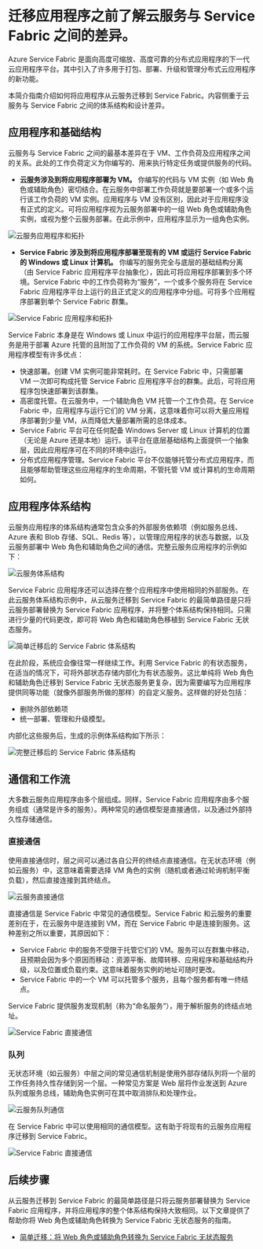 <properties
    pageTitle="云服务与 Service Fabric 之间的差异 | Azure"
    description="有关将应用程序从云服务迁移到 Service Fabric 的概念性概述。"
    services="service-fabric"
    documentationcenter=".net"
    author="vturecek"
    manager="timlt"
    editor="" />
<tags
    ms.assetid="0b87b1d3-88ad-4658-a465-9f05a3376dee"
    ms.service="service-fabric"
    ms.devlang="dotNet"
    ms.topic="article"
    ms.tgt_pltfrm="NA"
    ms.workload="NA"
    ms.date="02/10/2017"
    wacn.date="03/03/2017"
    ms.author="vturecek" />  

# 迁移应用程序之前了解云服务与 Service Fabric 之间的差异。
Azure Service Fabric 是面向高度可缩放、高度可靠的分布式应用程序的下一代云应用程序平台。其中引入了许多用于打包、部署、升级和管理分布式云应用程序的新功能。

本简介指南介绍如何将应用程序从云服务迁移到 Service Fabric。内容侧重于云服务与 Service Fabric 之间的体系结构和设计差异。

## 应用程序和基础结构
云服务与 Service Fabric 之间的最基本差异在于 VM、工作负荷及应用程序之间的关系。此处的工作负荷定义为你编写的、用来执行特定任务或提供服务的代码。
 
 - **云服务涉及到将应用程序部署为 VM。** 你编写的代码与 VM 实例（如 Web 角色或辅助角色）密切结合。在云服务中部署工作负荷就是要部署一个或多个运行该工作负荷的 VM 实例。应用程序与 VM 没有区别，因此对于应用程序没有正式的定义。可将应用程序视为云服务部署中的一组 Web 角色或辅助角色实例，或视为整个云服务部署。在此示例中，应用程序显示为一组角色实例。
 
![云服务应用程序和拓扑][1]  


 - **Service Fabric 涉及到将应用程序部署至现有的 VM 或运行 Service Fabric 的 Windows 或 Linux 计算机。** 你编写的服务完全与底层的基础结构分离（由 Service Fabric 应用程序平台抽象化），因此可将应用程序部署到多个环境。Service Fabric 中的工作负荷称为“服务”，一个或多个服务将在 Service Fabric 应用程序平台上运行的且正式定义的应用程序中分组。可将多个应用程序部署到单个 Service Fabric 群集。
 
![Service Fabric 应用程序和拓扑][2]  

 
Service Fabric 本身是在 Windows 或 Linux 中运行的应用程序平台层，而云服务是用于部署 Azure 托管的且附加了工作负荷的 VM 的系统。Service Fabric 应用程序模型有许多优点：

 - 快速部署。创建 VM 实例可能非常耗时。在 Service Fabric 中，只需部署 VM 一次即可构成托管 Service Fabric 应用程序平台的群集。此后，可将应用程序包快速部署到该群集。
 - 高密度托管。在云服务中，一个辅助角色 VM 托管一个工作负荷。在 Service Fabric 中，应用程序与运行它们的 VM 分离，这意味着你可以将大量应用程序部署到少量 VM，从而降低大量部署所需的总体成本。
 - Service Fabric 平台可在任何配备 Windows Server 或 Linux 计算机的位置（无论是 Azure 还是本地）运行。该平台在底层基础结构上面提供一个抽象层，因此应用程序可在不同的环境中运行。
 - 分布式应用程序管理。Service Fabric 平台不仅能够托管分布式应用程序，而且能够帮助管理这些应用程序的生命周期，不管托管 VM 或计算机的生命周期如何。

## 应用程序体系结构
云服务应用程序的体系结构通常包含众多的外部服务依赖项（例如服务总线、Azure 表和 Blob 存储、SQL、Redis 等），以管理应用程序的状态与数据，以及云服务部署中 Web 角色和辅助角色之间的通信。完整云服务应用程序的示例如下：

![云服务体系结构][9]


Service Fabric 应用程序还可以选择在整个应用程序中使用相同的外部服务。在此云服务体系结构示例中，从云服务迁移到 Service Fabric 的最简单路径是只将云服务部署替换为 Service Fabric 应用程序，并将整个体系结构保持相同。只需进行少量的代码更改，即可将 Web 角色和辅助角色移植到 Service Fabric 无状态服务。

![简单迁移后的 Service Fabric 体系结构][10]

在此阶段，系统应会像往常一样继续工作。利用 Service Fabric 的有状态服务，在适当的情况下，可将外部状态存储内部化为有状态服务。这比单纯将 Web 角色和辅助角色迁移到 Service Fabric 无状态服务更复杂，因为需要编写为应用程序提供同等功能（就像外部服务所做的那样）的自定义服务。这样做的好处包括：

 - 删除外部依赖项
 - 统一部署、管理和升级模型。
 
内部化这些服务后，生成的示例体系结构如下所示：

![完整迁移后的 Service Fabric 体系结构][11]

## 通信和工作流
大多数云服务应用程序由多个层组成。同样，Service Fabric 应用程序由多个服务组成（通常是许多的服务）。两种常见的通信模型是直接通信，以及通过外部持久性存储通信。

### 直接通信
使用直接通信时，层之间可以通过各自公开的终结点直接通信。在无状态环境（例如云服务）中，这意味着需要选择 VM 角色的实例（随机或者通过轮询机制平衡负载），然后直接连接到其终结点。

![云服务直接通信][5]

 直接通信是 Service Fabric 中常见的通信模型。Service Fabric 和云服务的重要差别在于，在云服务中是连接到 VM，而在 Service Fabric 中是连接到服务。这种差别之所以重要，其原因如下：

 - Service Fabric 中的服务不受限于托管它们的 VM。服务可以在群集中移动，且预期会因为多个原因而移动：资源平衡、故障转移、应用程序和基础结构升级，以及位置或负载约束。这意味着服务实例的地址可随时更改。
 - Service Fabric 中的一个 VM 可以托管多个服务，且每个服务都有唯一终结点。

Service Fabric 提供服务发现机制（称为“命名服务”），用于解析服务的终结点地址。

![Service Fabric 直接通信][6]

### 队列

无状态环境（如云服务）中层之间的常见通信机制是使用外部存储队列将一个层的工作任务持久性存储到另一个层。一种常见方案是 Web 层将作业发送到 Azure 队列或服务总线，辅助角色实例可在其中取消排队和处理作业。

![云服务队列通信][7]


在 Service Fabric 中可以使用相同的通信模型。这有助于将现有的云服务应用程序迁移到 Service Fabric。

![Service Fabric 直接通信][8]
 
## 后续步骤
从云服务迁移到 Service Fabric 的最简单路径是只将云服务部署替换为 Service Fabric 应用程序，并将应用程序的整个体系结构保持大致相同。以下文章提供了帮助你将 Web 角色或辅助角色转换为 Service Fabric 无状态服务的指南。

 - [简单迁移：将 Web 角色或辅助角色转换为 Service Fabric 无状态服务](/documentation/articles/service-fabric-cloud-services-migration-worker-role-stateless-service/)

<!--Image references-->
[1]: ./media/service-fabric-cloud-services-migration-differences/topology-cloud-services.png
[2]: ./media/service-fabric-cloud-services-migration-differences/topology-service-fabric.png
[5]: ./media/service-fabric-cloud-services-migration-differences/cloud-service-communication-direct.png
[6]: ./media/service-fabric-cloud-services-migration-differences/service-fabric-communication-direct.png
[7]: ./media/service-fabric-cloud-services-migration-differences/cloud-service-communication-queues.png
[8]: ./media/service-fabric-cloud-services-migration-differences/service-fabric-communication-queues.png
[9]: ./media/service-fabric-cloud-services-migration-differences/cloud-services-architecture.png
[10]: ./media/service-fabric-cloud-services-migration-differences/service-fabric-architecture-simple.png
[11]: ./media/service-fabric-cloud-services-migration-differences/service-fabric-architecture-full.png

<!---HONumber=Mooncake_0227_2017-->
<!--Update_Description: wording update-->